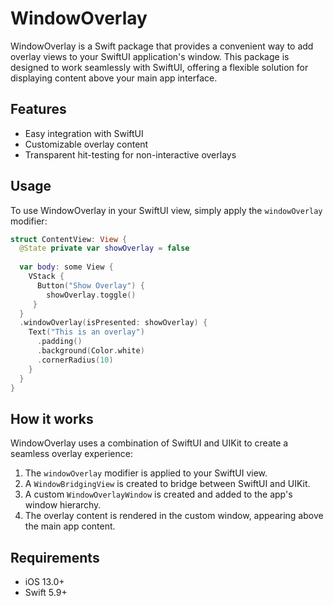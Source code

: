 # WindowOverlay
WindowOverlay is a Swift package that provides a convenient way to add overlay views to your SwiftUI application's window. This package is designed to work seamlessly with SwiftUI, offering a flexible solution for displaying content above your main app interface.

## Features
- Easy integration with SwiftUI
- Customizable overlay content
- Transparent hit-testing for non-interactive overlays

## Usage
To use WindowOverlay in your SwiftUI view, simply apply the `windowOverlay` modifier:
```swift
struct ContentView: View {
  @State private var showOverlay = false
    
  var body: some View {
    VStack {
      Button("Show Overlay") {
        showOverlay.toggle()
     }
  }
  .windowOverlay(isPresented: showOverlay) {
    Text("This is an overlay")
      .padding()
      .background(Color.white)
      .cornerRadius(10)
    }
  }
}
```

## How it works
WindowOverlay uses a combination of SwiftUI and UIKit to create a seamless overlay experience:
1. The `windowOverlay` modifier is applied to your SwiftUI view.
1. A `WindowBridgingView` is created to bridge between SwiftUI and UIKit.
1. A custom `WindowOverlayWindow` is created and added to the app's window hierarchy.
1. The overlay content is rendered in the custom window, appearing above the main app content.

## Requirements
- iOS 13.0+
- Swift 5.9+
